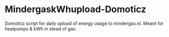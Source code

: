 # MindergaskWhupload-Domoticz
Domoticz script for daily upload of energy usage to mindergas.nl. Meant for heatpumps &amp; kWh in stead of gas.
